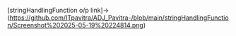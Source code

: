 [stringHandlingFunction o/p link]->(https://github.com/ITpavitra/ADJ_Pavitra-/blob/main/stringHandlingFunction/Screenshot%202025-05-19%20224814.png)
